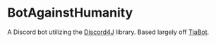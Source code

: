 BotAgainstHumanity
=====
A Discord bot utilizing the [Discord4J](https://github.com/austinvll/Discord4J) library. Based largely off [TiaBot](https://github.com/phantamanta44/TiaBot).
